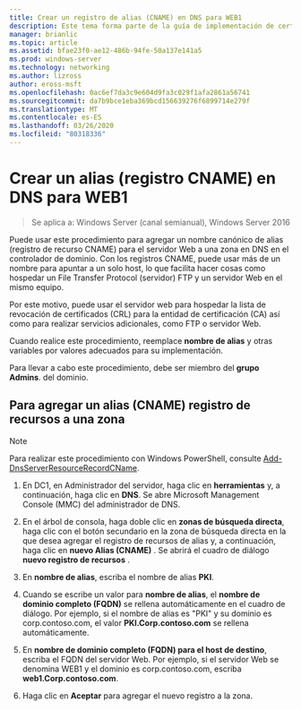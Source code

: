 ```yaml
---
title: Crear un registro de alias (CNAME) en DNS para WEB1
description: Este tema forma parte de la guía de implementación de certificados de servidor para las implementaciones cableadas e inalámbricas de 802.1 X
manager: brianlic
ms.topic: article
ms.assetid: bfae23f0-ae12-486b-94fe-50a137e141a5
ms.prod: windows-server
ms.technology: networking
ms.author: lizross
author: eross-msft
ms.openlocfilehash: 0ac6ef7da3c9e604d9fa3c029f1afa2861a56741
ms.sourcegitcommit: da7b9bce1eba369bcd156639276f6899714e279f
ms.translationtype: MT
ms.contentlocale: es-ES
ms.lasthandoff: 03/26/2020
ms.locfileid: "80318336"
---
```

# <a name="create-an-alias-cname-record-in-dns-for-web1"></a>Crear un alias \(registro CNAME\) en DNS para WEB1

>Se aplica a: Windows Server (canal semianual), Windows Server 2016

Puede usar este procedimiento para agregar un nombre canónico de alias \(registro de recurso CNAME\) para el servidor Web a una zona en DNS en el controlador de dominio. Con los registros CNAME, puede usar más de un nombre para apuntar a un solo host, lo que facilita hacer cosas como hospedar un File Transfer Protocol \(servidor\) FTP y un servidor Web en el mismo equipo.   
  
Por este motivo, puede usar el servidor web para hospedar la lista de revocación de certificados \(CRL\) para la entidad de certificación \(CA\) así como para realizar servicios adicionales, como FTP o servidor Web.  
  
Cuando realice este procedimiento, reemplace **nombre de alias** y otras variables por valores adecuados para su implementación.  
  
Para llevar a cabo este procedimiento, debe ser miembro del **grupo Admins**. del dominio.  
  
## <a name="to-add-an-alias-cname-resource-record-to-a-zone"></a>Para agregar un alias \(CNAME\) registro de recursos a una zona  
  
>[!NOTE]  
>Para realizar este procedimiento con Windows PowerShell, consulte [Add-DnsServerResourceRecordCName](https://technet.microsoft.com/library/jj649894(v=wps.630).aspx).  
  
1.  En DC1, en Administrador del servidor, haga clic en **herramientas** y, a continuación, haga clic en **DNS**. Se abre Microsoft Management Console (MMC) del administrador de DNS.  
  
2.  En el árbol de consola, haga doble clic en **zonas de búsqueda directa**, haga clic con el botón secundario en la zona de búsqueda directa en la que desea agregar el registro de recursos de alias y, a continuación, haga clic en **nuevo Alias \(CNAME\)** . Se abrirá el cuadro de diálogo **nuevo registro de recursos** .  
  
3.  En **nombre de alias**, escriba el nombre de alias **PKI**.  
  
4.  Cuando se escribe un valor para **nombre de alias**, el **nombre de dominio completo \(FQDN\)** se rellena automáticamente en el cuadro de diálogo. Por ejemplo, si el nombre de alias es "PKI" y su dominio es corp.contoso.com, el valor **PKI.Corp.contoso.com** se rellena automáticamente.  
  
5.  En **nombre de dominio completo \(FQDN\) para el host de destino**, escriba el FQDN del servidor Web. Por ejemplo, si el servidor Web se denomina WEB1 y el dominio es corp.contoso.com, escriba **web1.Corp.contoso.com**.  
  
6.  Haga clic en **Aceptar** para agregar el nuevo registro a la zona.  
  

